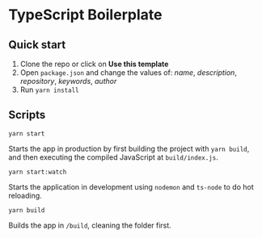 # TypeScript Boilerplate

## Quick start

1. Clone the repo or click on **Use this template**
2. Open `package.json` and change the values of: _name_, _description_, _repository_, _keywords_, _author_
3. Run `yarn install`

## Scripts

`yarn start`

Starts the app in production by first building the project with `yarn build`, and then executing the compiled JavaScript at `build/index.js`.

`yarn start:watch`

Starts the application in development using `nodemon` and `ts-node` to do hot reloading.

`yarn build`

Builds the app in `/build`, cleaning the folder first.
